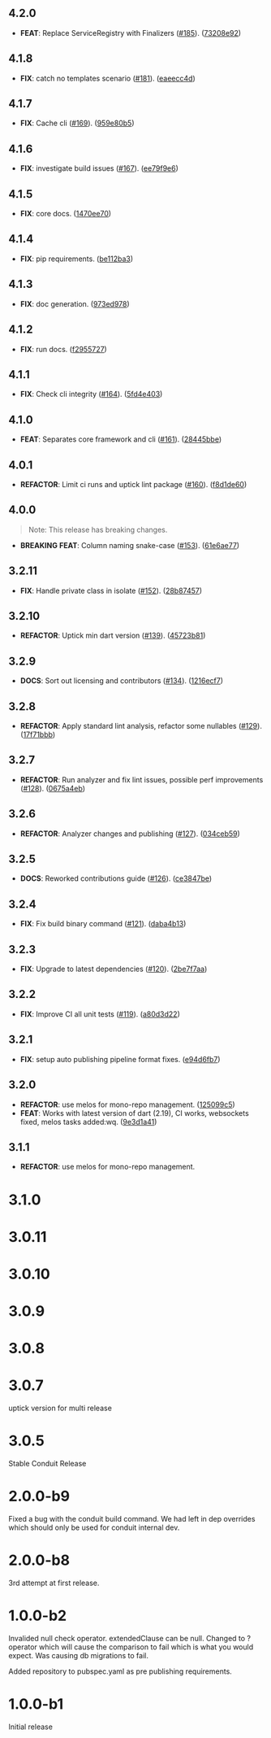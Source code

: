 ## 4.2.0

 - **FEAT**: Replace ServiceRegistry with Finalizers ([#185](https://github.com/conduit-dart/conduit/issues/185)). ([73208e92](https://github.com/conduit-dart/conduit/commit/73208e92ceed79369405933b20d98c9ed48ed0e5))

## 4.1.8

 - **FIX**: catch no templates scenario ([#181](https://github.com/conduit-dart/conduit/issues/181)). ([eaeecc4d](https://github.com/conduit-dart/conduit/commit/eaeecc4df649ef6fcd90451e8c80cadbb11af7e8))

## 4.1.7

 - **FIX**: Cache cli ([#169](https://github.com/conduit-dart/conduit/issues/169)). ([959e80b5](https://github.com/conduit-dart/conduit/commit/959e80b5086a9c127d3a38331383a4a5a57d29da))

## 4.1.6

 - **FIX**: investigate build issues ([#167](https://github.com/conduit-dart/conduit/issues/167)). ([ee79f9e6](https://github.com/conduit-dart/conduit/commit/ee79f9e69a4f6dbaefa93db78505eaf7b5a88652))

## 4.1.5

 - **FIX**: core docs. ([1470ee70](https://github.com/conduit-dart/conduit/commit/1470ee70940fe6c4bbd4ba6d498eaed826297f51))

## 4.1.4

 - **FIX**: pip requirements. ([be112ba3](https://github.com/conduit-dart/conduit/commit/be112ba30a5722b96a0751921f379167cf67f91b))

## 4.1.3

 - **FIX**: doc generation. ([973ed978](https://github.com/conduit-dart/conduit/commit/973ed978b92b323a2f2e500059c854f84bf9e15e))

## 4.1.2

 - **FIX**: run docs. ([f2955727](https://github.com/conduit-dart/conduit/commit/f29557273de7d27fd0dc1bcf366157f0a602b345))

## 4.1.1

 - **FIX**: Check cli integrity ([#164](https://github.com/conduit-dart/conduit/issues/164)). ([5fd4e403](https://github.com/conduit-dart/conduit/commit/5fd4e4036d7316c91c2bfac3a06a2526096a9fac))

## 4.1.0

 - **FEAT**: Separates core framework and cli ([#161](https://github.com/conduit-dart/conduit/issues/161)). ([28445bbe](https://github.com/conduit-dart/conduit/commit/28445bbe2c012a3a16d372f6ddf29d344939e72f))

## 4.0.1

 - **REFACTOR**: Limit ci runs and uptick lint package ([#160](https://github.com/conduit-dart/conduit/issues/160)). ([f8d1de60](https://github.com/conduit-dart/conduit/commit/f8d1de600bc66f02827789b5baed3c35abbd2d27))

## 4.0.0

> Note: This release has breaking changes.

 - **BREAKING** **FEAT**: Column naming snake-case ([#153](https://github.com/conduit-dart/conduit/issues/153)). ([61e6ae77](https://github.com/conduit-dart/conduit/commit/61e6ae770e646db07fc8963d5fd9f599ab0cce5f))

## 3.2.11

 - **FIX**: Handle private class in isolate ([#152](https://github.com/conduit-dart/conduit/issues/152)). ([28b87457](https://github.com/conduit-dart/conduit/commit/28b87457498242e353301ebbde00c858dd265482))

## 3.2.10

 - **REFACTOR**: Uptick min dart version ([#139](https://github.com/conduit-dart/conduit/issues/139)). ([45723b81](https://github.com/conduit-dart/conduit/commit/45723b81f99259998dac08e1db3f5f8aa64f80dd))

## 3.2.9

 - **DOCS**: Sort out licensing and contributors ([#134](https://github.com/conduit-dart/conduit/issues/134)). ([1216ecf7](https://github.com/conduit-dart/conduit/commit/1216ecf7f83526004594634dddcf1df02d565a70))

## 3.2.8

 - **REFACTOR**: Apply standard lint analysis, refactor some nullables ([#129](https://github.com/conduit-dart/conduit/issues/129)). ([17f71bbb](https://github.com/conduit-dart/conduit/commit/17f71bbbe32cdb69947b6175f4ea46941be20410))

## 3.2.7

 - **REFACTOR**: Run analyzer and fix lint issues, possible perf improvements ([#128](https://github.com/conduit-dart/conduit/issues/128)). ([0675a4eb](https://github.com/conduit-dart/conduit/commit/0675a4ebe0e9e7574fed73c753f753d82c378cb9))

## 3.2.6

 - **REFACTOR**: Analyzer changes and publishing ([#127](https://github.com/conduit-dart/conduit/issues/127)). ([034ceb59](https://github.com/conduit-dart/conduit/commit/034ceb59542250553ff26695d1f8f10b0f3fd31b))

## 3.2.5

 - **DOCS**: Reworked contributions guide ([#126](https://github.com/conduit-dart/conduit/issues/126)). ([ce3847be](https://github.com/conduit-dart/conduit/commit/ce3847be9ef28b8be4f790f820cd085a8c910671))

## 3.2.4

 - **FIX**: Fix build binary command ([#121](https://github.com/conduit-dart/conduit/issues/121)). ([daba4b13](https://github.com/conduit-dart/conduit/commit/daba4b139558f429190acd530d76395bbe0e2405))

## 3.2.3

 - **FIX**: Upgrade to latest dependencies ([#120](https://github.com/conduit-dart/conduit/issues/120)). ([2be7f7aa](https://github.com/conduit-dart/conduit/commit/2be7f7aa6fb8085cd21956fead60dc8d10f5daf2))

## 3.2.2

 - **FIX**: Improve CI all unit tests ([#119](https://github.com/conduit-dart/conduit/issues/119)). ([a80d3d22](https://github.com/conduit-dart/conduit/commit/a80d3d22e176aecd2433e20bda5aac1f209bd6f3))

## 3.2.1

 - **FIX**: setup auto publishing pipeline format fixes. ([e94d6fb7](https://github.com/conduit-dart/conduit/commit/e94d6fb7f671c18ee347c851e62a85726db118ea))

## 3.2.0

 - **REFACTOR**: use melos for mono-repo management. ([125099c5](https://github.com/conduit-dart/conduit/commit/125099c58e34e0e282c6fd0ec0cf0ec233bf92a1))
 - **FEAT**: Works with latest version of dart (2.19), CI works, websockets fixed, melos tasks added:wq. ([9e3d1a41](https://github.com/conduit-dart/conduit/commit/9e3d1a4146337a494ce34edca932aabb8506ccdb))

## 3.1.1

 - **REFACTOR**: use melos for mono-repo management.

# 3.1.0

# 3.0.11

# 3.0.10

# 3.0.9

# 3.0.8

# 3.0.7
uptick version for multi release

# 3.0.5
Stable Conduit Release

# 2.0.0-b9
Fixed a bug with the conduit build command. We had left in dep overrides 
which should only be used for conduit internal dev.


# 2.0.0-b8
3rd attempt at first release.


# 1.0.0-b2
Invalided null check operator. extendedClause can be null. Changed to ? operator which will cause the comparison to fail which is what you would expect.
Was causing db migrations to fail.

Added repository to pubspec.yaml as pre publishing requirements.


# 1.0.0-b1
Initial release
